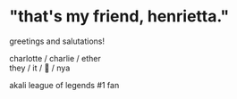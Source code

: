 # "that's my friend, henrietta."

<p>greetings and salutations!<p/>
<p>charlotte / charlie / ether</br>
they / it / 💫 / nya</p>
<p>akali league of legends #1 fan</p>
